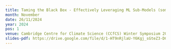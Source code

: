 ```yaml
---
title: Taming the Black Box - Effectively Leveraging ML Sub-Models (some thoughts and case studies)
month: November
date: 26/11/2024
year: 2024
pos: 1
venue: Cambridge Centre for Climate Science (CCfCS) Winter Symposium 2024, University of Cambridge
slides-pdf: https://drive.google.com/file/d/1-HT9nRjlaU-Y6Kgj_sGteZ3-DCn6tprj/view?usp=sharing
---
```

